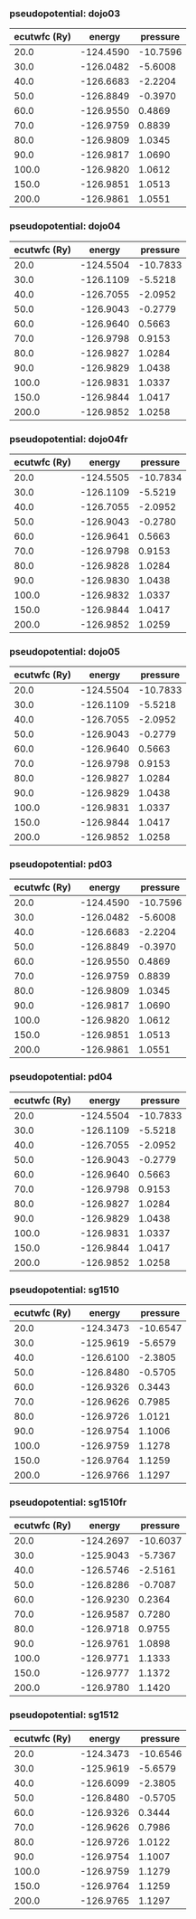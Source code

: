 ### pseudopotential: dojo03
| ecutwfc (Ry) | energy | pressure | 
| --- | --- | --- | 
| 20.0 | -124.4590| -10.7596|
| 30.0 | -126.0482| -5.6008|
| 40.0 | -126.6683| -2.2204|
| 50.0 | -126.8849| -0.3970|
| 60.0 | -126.9550| 0.4869|
| 70.0 | -126.9759| 0.8839|
| 80.0 | -126.9809| 1.0345|
| 90.0 | -126.9817| 1.0690|
| 100.0 | -126.9820| 1.0612|
| 150.0 | -126.9851| 1.0513|
| 200.0 | -126.9861| 1.0551|

### pseudopotential: dojo04
| ecutwfc (Ry) | energy | pressure | 
| --- | --- | --- | 
| 20.0 | -124.5504| -10.7833|
| 30.0 | -126.1109| -5.5218|
| 40.0 | -126.7055| -2.0952|
| 50.0 | -126.9043| -0.2779|
| 60.0 | -126.9640| 0.5663|
| 70.0 | -126.9798| 0.9153|
| 80.0 | -126.9827| 1.0284|
| 90.0 | -126.9829| 1.0438|
| 100.0 | -126.9831| 1.0337|
| 150.0 | -126.9844| 1.0417|
| 200.0 | -126.9852| 1.0258|

### pseudopotential: dojo04fr
| ecutwfc (Ry) | energy | pressure | 
| --- | --- | --- | 
| 20.0 | -124.5505| -10.7834|
| 30.0 | -126.1109| -5.5219|
| 40.0 | -126.7055| -2.0952|
| 50.0 | -126.9043| -0.2780|
| 60.0 | -126.9641| 0.5663|
| 70.0 | -126.9798| 0.9153|
| 80.0 | -126.9828| 1.0284|
| 90.0 | -126.9830| 1.0438|
| 100.0 | -126.9832| 1.0337|
| 150.0 | -126.9844| 1.0417|
| 200.0 | -126.9852| 1.0259|

### pseudopotential: dojo05
| ecutwfc (Ry) | energy | pressure | 
| --- | --- | --- | 
| 20.0 | -124.5504| -10.7833|
| 30.0 | -126.1109| -5.5218|
| 40.0 | -126.7055| -2.0952|
| 50.0 | -126.9043| -0.2779|
| 60.0 | -126.9640| 0.5663|
| 70.0 | -126.9798| 0.9153|
| 80.0 | -126.9827| 1.0284|
| 90.0 | -126.9829| 1.0438|
| 100.0 | -126.9831| 1.0337|
| 150.0 | -126.9844| 1.0417|
| 200.0 | -126.9852| 1.0258|

### pseudopotential: pd03
| ecutwfc (Ry) | energy | pressure | 
| --- | --- | --- | 
| 20.0 | -124.4590| -10.7596|
| 30.0 | -126.0482| -5.6008|
| 40.0 | -126.6683| -2.2204|
| 50.0 | -126.8849| -0.3970|
| 60.0 | -126.9550| 0.4869|
| 70.0 | -126.9759| 0.8839|
| 80.0 | -126.9809| 1.0345|
| 90.0 | -126.9817| 1.0690|
| 100.0 | -126.9820| 1.0612|
| 150.0 | -126.9851| 1.0513|
| 200.0 | -126.9861| 1.0551|

### pseudopotential: pd04
| ecutwfc (Ry) | energy | pressure | 
| --- | --- | --- | 
| 20.0 | -124.5504| -10.7833|
| 30.0 | -126.1109| -5.5218|
| 40.0 | -126.7055| -2.0952|
| 50.0 | -126.9043| -0.2779|
| 60.0 | -126.9640| 0.5663|
| 70.0 | -126.9798| 0.9153|
| 80.0 | -126.9827| 1.0284|
| 90.0 | -126.9829| 1.0438|
| 100.0 | -126.9831| 1.0337|
| 150.0 | -126.9844| 1.0417|
| 200.0 | -126.9852| 1.0258|

### pseudopotential: sg1510
| ecutwfc (Ry) | energy | pressure | 
| --- | --- | --- | 
| 20.0 | -124.3473| -10.6547|
| 30.0 | -125.9619| -5.6579|
| 40.0 | -126.6100| -2.3805|
| 50.0 | -126.8480| -0.5705|
| 60.0 | -126.9326| 0.3443|
| 70.0 | -126.9626| 0.7985|
| 80.0 | -126.9726| 1.0121|
| 90.0 | -126.9754| 1.1006|
| 100.0 | -126.9759| 1.1278|
| 150.0 | -126.9764| 1.1259|
| 200.0 | -126.9766| 1.1297|

### pseudopotential: sg1510fr
| ecutwfc (Ry) | energy | pressure | 
| --- | --- | --- | 
| 20.0 | -124.2697| -10.6037|
| 30.0 | -125.9043| -5.7367|
| 40.0 | -126.5746| -2.5161|
| 50.0 | -126.8286| -0.7087|
| 60.0 | -126.9230| 0.2364|
| 70.0 | -126.9587| 0.7280|
| 80.0 | -126.9718| 0.9755|
| 90.0 | -126.9761| 1.0898|
| 100.0 | -126.9771| 1.1333|
| 150.0 | -126.9777| 1.1372|
| 200.0 | -126.9780| 1.1420|

### pseudopotential: sg1512
| ecutwfc (Ry) | energy | pressure | 
| --- | --- | --- | 
| 20.0 | -124.3473| -10.6546|
| 30.0 | -125.9619| -5.6579|
| 40.0 | -126.6099| -2.3805|
| 50.0 | -126.8480| -0.5705|
| 60.0 | -126.9326| 0.3444|
| 70.0 | -126.9626| 0.7986|
| 80.0 | -126.9726| 1.0122|
| 90.0 | -126.9754| 1.1007|
| 100.0 | -126.9759| 1.1279|
| 150.0 | -126.9764| 1.1259|
| 200.0 | -126.9765| 1.1297|

